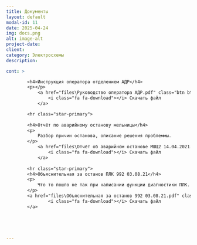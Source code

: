 ```yaml
---
title: Документы
layout: default
modal-id: 11
date: 2025-04-24
img: docs.png
alt: image-alt
project-date: 
client: 
category: Электросхемы
description: 

cont: >

        <h4>Инструкция оператора отделением АДР</h4>
        <p></p>
            <a href="files\Руководство оператора АДР.pdf" class="btn btn-default">
                <i class="fa fa-download"></i> Скачать файл
            </a>

        <hr class="star-primary">
  
        <h4>Отчёт по аварийному останову мельницы</h4>
        <p> 
            Разбор причин останова, описание решения проблеммы.
        </p>
            <a href="files\Отчёт об аварийном останове МШЦ2 14.04.2021.pdf" class="btn btn-default">
                <i class="fa fa-download"></i> Скачать файл
            </a>
 
        <hr class="star-primary">
        <h4>Объяснительная за останов ПЛК 992 03.08.21</h4>
        <p> 
            Что то пошло не так при написании функции диагностики ПЛК.
        </p>
        <a href="files\Объяснительная за останов 992 03.08.21.pdf" class="btn btn-default">
                <i class="fa fa-download"></i> Скачать файл
        </a>


  


---
```


